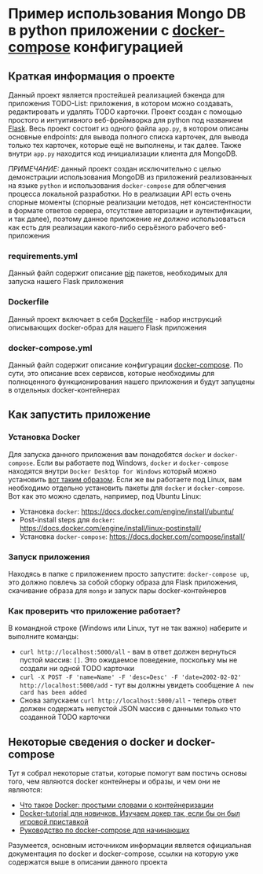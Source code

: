 # Пример использования Mongo DB в python приложении с [docker-compose](https://docs.docker.com/compose/) конфигурацией

## Краткая информация о проекте
Данный проект является простейшей реализацией бэкенда для приложения TODO-List: приложения, в котором можно создавать, редактировать и удалять TODO карточки.
Проект создан с помощью простого и интуитивного веб-фреймворка для python под названием [Flask](https://flask.palletsprojects.com/en/2.0.x/). Весь проект состоит из одного файла `app.py`, в котором описаны основные endpoints: для вывода полного списка карточек, для вывода только тех карточек, которые ещё не выполнены, и так далее. Также внутри `app.py` находится код инициализации клиента для MongoDB.

*ПРИМЕЧАНИЕ:* данный проект создан исключительно с целью демонстрации использования MongoDB из приложений реализованных на языке `python` и использования `docker-compose` для облегчения процесса локальной разработки. Но в реализации API есть очень спорные моменты (спорные реализации методов, нет консистентности в формате ответов сервера, отсутствие авторизации и аутентификации, и так далее), поэтому данное приложение *не должно* использоваться как есть для реализации какого-либо серьёзного рабочего веб-приложения

### requirements.yml
Данный файл содержит описание [pip](https://pypi.org/project/pip/) пакетов, необходимых для запуска нашего Flask приложения

### Dockerfile
Данный проект включает в себя [Dockerfile](https://docs.docker.com/engine/reference/builder/) - набор инструкций описывающих docker-образ для нашего Flask приложения

### docker-compose.yml
Данный файл содержит описание конфигурации [docker-compose](https://docs.docker.com/compose/). По сути, это описание всех сервисов, которые необходимы для полноценного функционирования нашего приложения и будут запущены в отдельных docker-контейнерах

## Как запустить приложение

### Установка Docker
Для запуска данного приложения вам понадобятся `docker` и `docker-compose`.
Если вы работаете под Windows, `docker` и `docker-compose` находятся внутри `Docker Desktop for Windows` который можно установить [вот таким образом](https://docs.docker.com/desktop/windows/install/).
Если же вы работаете под Linux, вам необходимо отдельно установить пакеты для `docker` и `docker-compose`. Вот как это можно сделать, например, под Ubuntu Linux:
* Установка `docker`: https://docs.docker.com/engine/install/ubuntu/
* Post-install steps для `docker`: https://docs.docker.com/engine/install/linux-postinstall/
* Установка `docker-compose`: https://docs.docker.com/compose/install/

### Запуск приложения
Находясь в папке с приложением просто запустите: `docker-compose up`, это должно повлечь за собой сборку образа для Flask приложения, скачивание образа для `mongo` и запуск пары docker-контейнеров

### Как проверить что приложение работает?
В командной строке (Windows или Linux, тут не так важно) наберите и выполните команды:
* `curl http://localhost:5000/all` - вам в ответ должен вернуться пустой массив: `[]`. Это ожидаемое поведение, поскольку мы не создали ни одной TODO карточки
* `curl -X POST -F 'name=Name' -F 'desc=Desc' -F 'date=2002-02-02' http://localhost:5000/add` - тут вы должны увидеть сообщение `A new card has been added`
* Снова запускаем `curl http://localhost:5000/all` - теперь ответ должен содержать непустой JSON массив с данными только что созданной TODO карточки

## Некоторые сведения о docker и docker-compose
Тут я собрал некоторые статьи, которые помогут вам постичь основы того, чем являются docker контейнеры и образы, и чем они не являются:
- [Что такое Docker: простыми словами о контейнеризации](https://blog.ithillel.ua/articles/chto-takoe-docker-prostymi-slovami-o-konteynerizatsii)
- [Docker-tutorial для новичков. Изучаем докер так, если бы он был игровой приставкой](https://badcode.ru/docker-tutorial-dlia-novichkov-rassmatrivaiem-docker-tak-iesli-by-on-byl-ighrovoi-pristavkoi/)
- [Руководство по docker-compose для начинающих](https://habr.com/ru/company/ruvds/blog/450312/)

Разумеется, основным источником информации является официальная документация по docker и docker-compose, ссылки на которую уже содержатся выше в описании данного проекта
